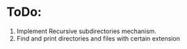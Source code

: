 # ToDo:
1. Implement Recursive subdirectories mechanism.
2. Find and print directories and files with certain extension
